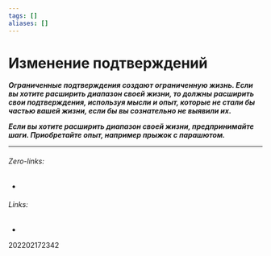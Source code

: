 ```yaml
---
tags: []
aliases: []
---
```

# Изменение подтверждений
___Ограниченные подтверждения создают ограниченную жизнь. Если вы хотите расширить диапазон своей жизни, то должны расширить свои подтверждения, используя мысли и опыт, которые не стали бы частью вашей жизни, если бы вы сознательно не выявили их.___

___Если вы хотите расширить диапазон своей жизни, предпринимайте шаги. Приобретайте опыт, например прыжок с парашютом.___ 
___
###### Zero-links:
-
###### Links:
-

202202172342